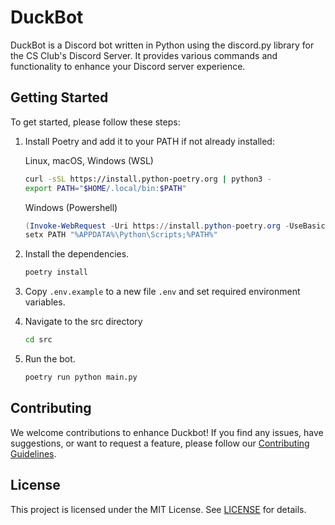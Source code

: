 # DuckBot

DuckBot is a Discord bot written in Python using the discord.py library for the CS Club's Discord Server. It provides various commands and functionality to enhance your Discord server experience.

## Getting Started

To get started, please follow these steps:

1. Install Poetry and add it to your PATH if not already installed:

    Linux, macOS, Windows (WSL)
    ```bash
    curl -sSL https://install.python-poetry.org | python3 -
    export PATH="$HOME/.local/bin:$PATH"
    ```
    Windows (Powershell)
    ```powershell
    (Invoke-WebRequest -Uri https://install.python-poetry.org -UseBasicParsing).Content | py -
    setx PATH "%APPDATA%\Python\Scripts;%PATH%"
    ```

2. Install the dependencies.

    ```bash
    poetry install
    ```

3. Copy `.env.example` to a new file `.env` and set required environment variables.

4. Navigate to the src directory

    ```bash
    cd src
    ```

5. Run the bot.

    ```bash
    poetry run python main.py
    ```

## Contributing

We welcome contributions to enhance Duckbot! If you find any issues, have suggestions, or want to request a feature, please follow our [Contributing Guidelines](https://github.com/compsci-adl/.github/blob/main/CONTRIBUTING.md).

## License

This project is licensed under the MIT License.
See [LICENSE](LICENSE) for details.
